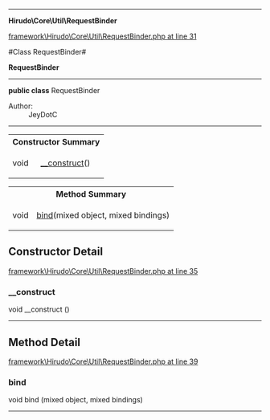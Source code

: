 

- - -

**Hirudo\Core\Util\RequestBinder**


<a href="https://github.com/JeyDotC/Hirudo/blob/make-composer-compatible/framework/Hirudo/Core/Util/RequestBinder.php#L31" target='_blank'>framework\Hirudo\Core\Util\RequestBinder.php at line 31</a>

#Class RequestBinder#

**RequestBinder**




- - -

<p><strong>public  class</strong> <span>RequestBinder</span></p>

<div class="comment" id="overview_description"><p></p></div>

<dl>
<dt>Author:</dt>
<dd>JeyDotC</dd>
</dl>


<hr />

<table id="summary_constructor">
<tr><th colspan="2">Constructor Summary</th></tr>
<tr>
<td><span class='k'></span> <span class='nx'>void</span></td>
<td class="description"><p class="name"><a href="#__construct">__construct</a>()</p></td>
</tr>
</table>

<table id="summary_method">
<tr><th colspan="2">Method Summary</th></tr>
<tr>
<td><span class='k'></span> <span class='nx'>void</span></td>
<td class="description"><p class="name"><a href="#bind">bind</a>(mixed object, mixed bindings)</p></td>
</tr>
</table>

<h2>Constructor Detail</h2>


<a href="https://github.com/JeyDotC/Hirudo/blob/make-composer-compatible/framework/Hirudo/Core/Util/RequestBinder.php#L35" target='_blank'>framework\Hirudo\Core\Util\RequestBinder.php at line 35</a>

<h3 id="__construct">__construct</h3>
<span class='k'></span> <span class='nx'>void</span> <span class='nf'>__construct</span> ()

<div class="details">

</div>

- - -

<h2 id="detail_method">Method Detail</h2>

<a href="https://github.com/JeyDotC/Hirudo/blob/make-composer-compatible/framework/Hirudo/Core/Util/RequestBinder.php#L39" target='_blank'>framework\Hirudo\Core\Util\RequestBinder.php at line 39</a>

<h3 id="bind()">bind</h3>
<span class='k'></span> <span class='nx'>void</span> <span class='nf'>bind</span> (mixed object, mixed bindings)

<div class="details">

</div>

- - -


